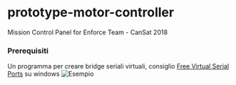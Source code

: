 # prototype-motor-controller
Mission Control Panel for Enforce Team - CanSat 2018

### Prerequisiti

Un programma per creare bridge seriali virtuali, consiglio [Free Virtual Serial Ports](https://freevirtualserialports.com) su windows
![Esempio](https://drive.google.com/file/d/0B1dbqQcwaKoKOWdBQ19admQ3cGc/view?usp=sharing)
